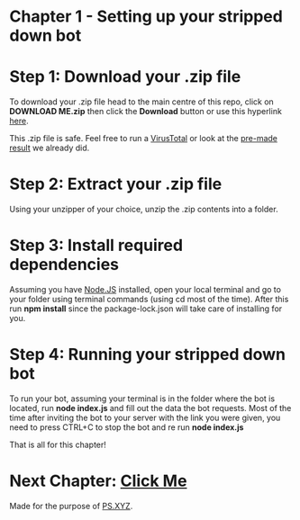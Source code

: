 # Chapter 1 - Setting up your stripped down bot

# Step 1: Download your .zip file

To download your .zip file head to the main centre of this repo, click on **DOWNLOAD ME.zip** then click the **Download** button or use this hyperlink [here](https://github.com/TheCrazyCatKidz/Welcome-Bot/raw/main/DOWNLOAD%20ME.zip).

This .zip file is safe. Feel free to run a [VirusTotal](https://www.virustotal.com/gui/home/upload) or look at the [pre-made result](https://www.virustotal.com/gui/url/6806d6a8c7a7de0612286e640e1cf78bebbbc8a3f3ecba217aff7019db9e125a/detection) we already did.

# Step 2: Extract your .zip file

Using your unzipper of your choice, unzip the .zip contents into a folder.

# Step 3: Install required dependencies

Assuming you have [Node.JS](https://nodejs.org/en/) installed, open your local terminal and go to your folder using terminal commands (using cd most of the time).
After this run **npm install** since the package-lock.json will take care of installing for you.

# Step 4: Running your stripped down bot

To run your bot, assuming your terminal is in the folder where the bot is located, run **node index.js** and fill out the data the bot requests. Most of the time after inviting the bot to your server with the link you were given, you need to press CTRL+C to stop the bot and re run **node index.js**

That is all for this chapter!

# Next Chapter: [Click Me](https://github.com/TheCrazyCatKidz/Welcome-Bot/blob/main/Chapters/Chapter2.md)

Made for the purpose of [PS.XYZ](https://platservices.xyz).
